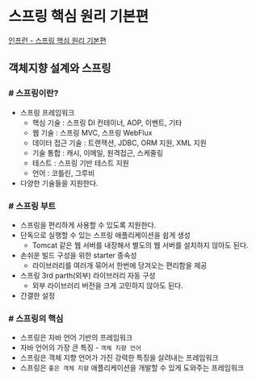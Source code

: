 # 스프링 핵심 원리 기본편

[인프런 - 스프링 핵심 원리 기본편](https://www.inflearn.com/course/%EC%8A%A4%ED%94%84%EB%A7%81-%ED%95%B5%EC%8B%AC-%EC%9B%90%EB%A6%AC-%EA%B8%B0%EB%B3%B8%ED%8E%B8/)

## 객체지향 설계와 스프링

### # 스프링이란?

- 스프링 프레임워크
  - 핵심 기술 : 스프링 DI 컨테이너, AOP, 이벤트, 기타
  - 웹 기술 : 스프링 MVC, 스프링 WebFlux
  - 데이터 접근 기술 : 트랜잭션, JDBC, ORM 지원, XML 지원
  - 기술 통합 : 캐시, 이메일, 원격접근, 스케줄링
  - 테스트 : 스프링 기반 테스트 지원
  - 언어 : 코틀린, 그루비
- 다양한 기술들을 지원한다.

### # 스프링 부트

- 스프링을 편리하게 사용할 수 있도록 지원한다.
- 단독으로 실행할 수 있는 스프링 애플리케이션을 쉽게 생성
  - Tomcat 같은 웹 서버를 내장해서 별도의 웹 서버를 설치하지 않아도 된다.
- 손쉬운 빌드 구성을 위한 starter 종속성
  - 라이브러리를 여러개 묶어서 한번에 당겨오는 편리함을 제공
- 스프링 3rd parth(외부) 라이브러리 자동 구성
  - 외부 라이브러리 버전을 크게 고민하지 않아도 된다.
- 간결한 설정

### # 스프링의 핵심

- 스프링은 자바 언어 기반의 프레임워크
- 자바 언어의 가장 큰 특징 - `객체 지향 언어`
- 스프링은 객체 지향 언어가 가진 강력한 특징을 살려내는 프레임워크
- 스프링은 `좋은 객체 지향` 애플리케이션을 개발할 수 있게 도와주는 프레임워크
